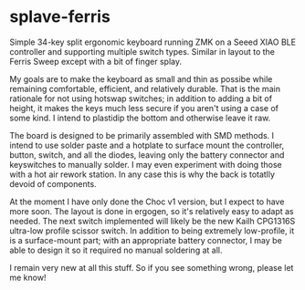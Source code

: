 # splave-ferris
Simple 34-key split ergonomic keyboard running ZMK on a Seeed XIAO BLE controller and supporting multiple switch types. Similar in layout to the Ferris Sweep except with a bit of finger splay.

My goals are to make the keyboard as small and thin as possibe while remaining comfortable, efficient, and relatively durable. That is the main rationale for not using hotswap switches; in addition to adding a bit of height, it makes the keys much less secure if you aren't using a case of some kind. I intend to plastidip the bottom and otherwise leave it raw.

The board is designed to be primarily assembled with SMD methods. I intend to use solder paste and a hotplate to surface mount the controller, button, switch, and all the diodes, leaving only the battery connector and keyswitches to manually solder. I may even experiment with doing those with a hot air rework station. In any case this is why the back is totatlly devoid of components.

At the moment I have only done the Choc v1 version, but I expect to have more soon. The layout is done in ergogen, so it's relatively easy to adapt as needed. The next switch implemented will likely be the new Kailh CPG1316S ultra-low profile scissor switch. In addition to being extremely low-profile, it is a surface-mount part; with an appropriate battery connector, I may be able to design it so it required no manual soldering at all. 

I remain very new at all this stuff. So if you see something wrong, please let me know!


